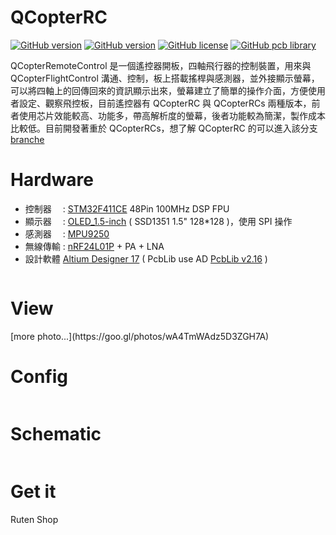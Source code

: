 QCopterRC
========
[![GitHub version](https://img.shields.io/badge/QRC%20version-v1.1-brightgreen.svg)](https://github.com/KitSprout/QCopterRemoteControl/tree/QCopterRC)
[![GitHub version](https://img.shields.io/badge/QRCs%20version-v1.0-brightgreen.svg)](https://github.com/KitSprout/QCopterRemoteControl)
[![GitHub license](https://img.shields.io/badge/license-%20MIT%20%2F%20CC%20BY--SA%204.0-blue.svg)](https://github.com/KitSprout/QCopterRemoteControl/blob/master/LICENSE)
[![GitHub pcb library](https://img.shields.io/badge/pcb%20library-%20v2.16-yellow.svg)](https://github.com/KitSprout/AltiumDesigner_PcbLibrary/releases/tag/v2.16)


QCopterRemoteControl 是一個遙控器開板，四軸飛行器的控制裝置，用來與 QCopterFlightControl 溝通、控制，板上搭載搖桿與感測器，並外接顯示螢幕，可以將四軸上的回傳回來的資訊顯示出來，螢幕建立了簡單的操作介面，方便使用者設定、觀察飛控板，目前遙控器有 QCopterRC 與 QCopterRCs 兩種版本，前者使用芯片效能較高、功能多，帶高解析度的螢幕，後者功能較為簡潔，製作成本比較低。目前開發著重於 QCopterRCs，想了解 QCopterRC 的可以進入該分支 [branche](https://github.com/KitSprout/QCopterRemoteControl/tree/QCopterRC)

Hardware
========
* 控制器　 : [STM32F411CE](http://www.st.com/en/microcontrollers/stm32f411ce.html) 48Pin 100MHz DSP FPU
* 顯示器　 : [OLED_1.5-inch]() ( SSD1351 1.5" 128*128 )，使用 SPI 操作
* 感測器　 : [MPU9250](https://www.invensense.com/products/motion-tracking/9-axis/mpu-9250/)
* 無線傳輸 : [nRF24L01P](http://www.nordicsemi.com/eng/Products/2.4GHz-RF/nRF24L01P) + PA + LNA
* 設計軟體 [Altium Designer 17](http://www.altium.com/en/products/altium-designer) ( PcbLib use AD [PcbLib v2.16](https://github.com/KitSprout/AltiumDesigner_PcbLibrary/releases/tag/v2.16) )

<img src="" />

View
========
<img src="" />

<br />
[more photo...](https://goo.gl/photos/wA4TmWAdz5D3ZGH7A)

Config
========
<img src="" />

Schematic
========
<img src="" />

Get it
========
Ruten Shop
